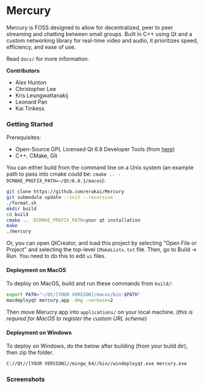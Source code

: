 # Mercury

Mercury is FOSS designed to allow for decentralized, peer to peer streaming and chatting between small groups. Built in C++ using Qt and a custom networking library for real-time video and audio, it prioritizes speed, efficiency, and ease of use.

Read `docs/` for more information.

**Contributors**
- Alex Hunton
- Christopher Lee
- Kris Leungwattanakij
- Leonard Pan
- Kai Tinkess

### Getting Started
Prerequisites:
* Open-Source GPL Licensed Qt 6.8 Developer Tools (from [here](https://www.qt.io/download-qt-installer-oss))
* C++, CMake, Git

You can either build from the command line on a Unix system (an example path to pass into cmake could be: `cmake .. -DCMAKE_PREFIX_PATH=~/Qt/6.8.1/macos`):
```bash
git clone https://github.com/erakai/Mercury
git submodule update --init --recursive
./format.sh
mkdir build
cd build
cmake .. -DCMAKE_PREFIX_PATH=your qt installation
make
./mercury
```

Or, you can open QtCreator, and load this project by selecting "Open File or Project" and selecting the top-level `CMakeLists.txt` file. Then, go to Build -> Run. You need to do this to edit `ui` files.

#### Deployment on MacOS
To deploy on MacOS, build and run these commands from `build/`:
```bash
export PATH="~/Qt/[YOUR VERSION]/macos/bin:$PATH"
macdeployqt mercury.app -dmg -verbose=2
```

Then move Merucry.app into `applications/` on your local machine. (*this is requred for MacOS to register the custom URL scheme*)

#### Deployment on Windows
To deploy on Windows, do the below after building (from your build dir), then zip the folder.
```bash
C://Qt//[YOUR VERSION]//mingw_64//bin//windeployqt.exe mercury.exe
```




### Screenshots
